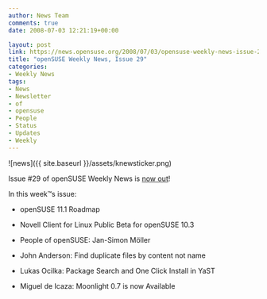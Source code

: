 ```yaml
---
author: News Team
comments: true
date: 2008-07-03 12:21:19+00:00

layout: post
link: https://news.opensuse.org/2008/07/03/opensuse-weekly-news-issue-29/
title: "openSUSE Weekly News, Issue 29"
categories:
- Weekly News
tags:
- News
- Newsletter
- of
- opensuse
- People
- Status
- Updates
- Weekly
---
```



![news]({{ site.baseurl }}/assets/knewsticker.png)

Issue #29 of openSUSE Weekly News is [now out](http://en.opensuse.org/OpenSUSE_Weekly_News/29)!

In this week™s issue:



	
  * openSUSE 11.1 Roadmap 

	
  * Novell Client for Linux Public Beta for openSUSE 10.3

	
  * People of openSUSE: Jan-Simon Möller 

	
  * John Anderson: Find duplicate files by content not name

	
  * Lukas Ocilka: Package Search and One Click Install in YaST

	
  * Miguel de Icaza: Moonlight 0.7 is now Available


		

